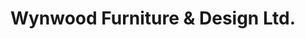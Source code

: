 ---
title: "Wynwood Furniture & Design Ltd."
url: /surrey/wynwood-furniture-and-design-ltd/
shop: furniture
---